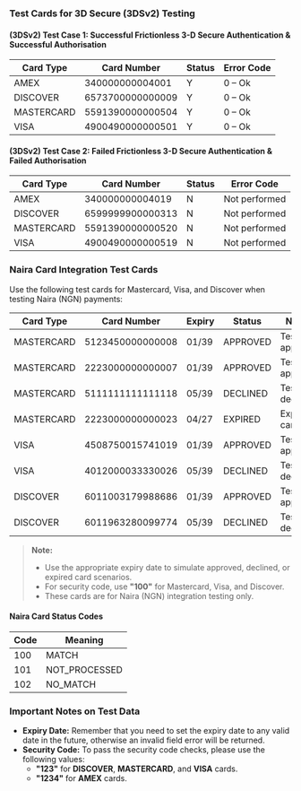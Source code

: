 ### Test Cards for 3D Secure (3DSv2) Testing
#### (3DSv2) Test Case 1: Successful Frictionless 3-D Secure Authentication & Successful Authorisation
| Card Type | Card Number          | Status | Error Code |
|-----------|-----------------------|---------|-------------|
| AMEX      | 340000000004001       | Y       | 0 – Ok      |
| DISCOVER  | 6573700000000009      | Y       | 0 – Ok      |
| MASTERCARD| 5591390000000504      | Y       | 0 – Ok      |
| VISA      | 4900490000000501      | Y       | 0 – Ok      |

 <!-- **Success Cards Test case 1:**
![alt text](image-1.png)

![alt text](image.png) -->


#### (3DSv2) Test Case 2: Failed Frictionless 3-D Secure Authentication & Failed Authorisation
| Card Type | Card Number          | Status | Error Code |
|-----------|-----------------------|---------|-------------|
| AMEX      | 340000000004019       | N       | Not performed |
| DISCOVER  | 6599999900000313      | N       | Not performed |
| MASTERCARD| 5591390000000520      | N       | Not performed |
| VISA      | 4900490000000519      | N       | Not performed |

 <!-- **Failed Cards Test case 1:** -->


### Naira Card Integration Test Cards

Use the following test cards for Mastercard, Visa, and Discover when testing Naira (NGN) payments:

| Card Type   | Card Number         | Expiry  | Status     | Notes         |
|-------------|---------------------|---------|------------|---------------|
| MASTERCARD  | 5123450000000008    | 01/39   | APPROVED   | Test approval |
| MASTERCARD  | 2223000000000007    | 01/39   | APPROVED   | Test approval |
| MASTERCARD  | 5111111111111118    | 05/39   | DECLINED   | Test decline  |
| MASTERCARD  | 2223000000000023    | 04/27   | EXPIRED    | Expired card  |
| VISA        | 4508750015741019    | 01/39   | APPROVED   | Test approval |
| VISA        | 4012000033330026    | 05/39   | DECLINED   | Test decline  |
| DISCOVER    | 6011003179988686    | 01/39   | APPROVED   | Test approval |
| DISCOVER    | 6011963280099774    | 05/39   | DECLINED   | Test decline  |

> **Note:**  
> - Use the appropriate expiry date to simulate approved, declined, or expired card scenarios.
> - For security code, use **"100"** for Mastercard, Visa, and Discover.
> - These cards are for Naira (NGN) integration testing only.

#### Naira Card Status Codes

| Code | Meaning         |
|------|----------------|
| 100  | MATCH          |
| 101  | NOT_PROCESSED  |
| 102  | NO_MATCH       |






### Important Notes on Test Data
- **Expiry Date:** Remember that you need to set the expiry date to any valid date in the future, otherwise an invalid field error will be returned.
- **Security Code:** To pass the security code checks, please use the following values:
  - **"123"** for **DISCOVER**, **MASTERCARD**, and **VISA** cards.
  - **"1234"** for **AMEX** cards.

